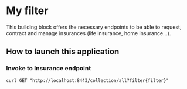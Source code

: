 My filter
=============

This building block offers the necessary endpoints to be able to request, contract and manage insurances (life insurance, home insurance...).

## How to launch this application

### Invoke to Insurance endpoint
```
curl GET "http://localhost:8443/collection/all?filter{filter}"
```